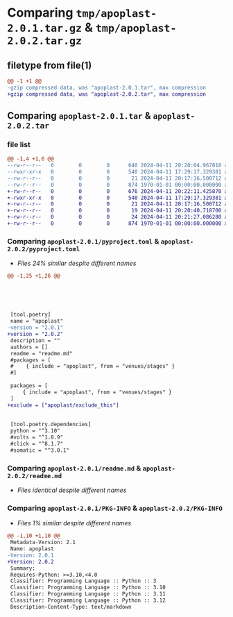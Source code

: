 # Comparing `tmp/apoplast-2.0.1.tar.gz` & `tmp/apoplast-2.0.2.tar.gz`

## filetype from file(1)

```diff
@@ -1 +1 @@
-gzip compressed data, was "apoplast-2.0.1.tar", max compression
+gzip compressed data, was "apoplast-2.0.2.tar", max compression
```

## Comparing `apoplast-2.0.1.tar` & `apoplast-2.0.2.tar`

### file list

```diff
@@ -1,4 +1,6 @@
--rw-r--r--   0        0        0      640 2024-04-11 20:20:04.967018 apoplast-2.0.1/pyproject.toml
--rwxr-xr-x   0        0        0      540 2024-04-11 17:29:17.329381 apoplast-2.0.1/readme.md
--rw-r--r--   0        0        0       21 2024-04-11 20:17:16.500712 apoplast-2.0.1/venues/stages/apoplast/__init__.py
--rw-r--r--   0        0        0      874 1970-01-01 00:00:00.000000 apoplast-2.0.1/PKG-INFO
+-rw-r--r--   0        0        0      676 2024-04-11 20:22:11.425870 apoplast-2.0.2/pyproject.toml
+-rwxr-xr-x   0        0        0      540 2024-04-11 17:29:17.329381 apoplast-2.0.2/readme.md
+-rw-r--r--   0        0        0       21 2024-04-11 20:17:16.500712 apoplast-2.0.2/venues/stages/apoplast/__init__.py
+-rw-r--r--   0        0        0       19 2024-04-11 20:20:40.718700 apoplast-2.0.2/venues/stages/apoplast/apoplast.S.HTML
+-rw-r--r--   0        0        0       24 2024-04-11 20:21:27.086280 apoplast-2.0.2/venues/stages/apoplast/exclude_this/__init__.py
+-rw-r--r--   0        0        0      874 1970-01-01 00:00:00.000000 apoplast-2.0.2/PKG-INFO
```

### Comparing `apoplast-2.0.1/pyproject.toml` & `apoplast-2.0.2/pyproject.toml`

 * *Files 24% similar despite different names*

```diff
@@ -1,25 +1,26 @@
 
 
 
 
 
 [tool.poetry]
 name = "apoplast"
-version = "2.0.1"
+version = "2.0.2"
 description = ""
 authors = []
 readme = "readme.md"
 #packages = [
 #    { include = "apoplast", from = "venues/stages" }
 #]
 
 packages = [
     { include = "apoplast", from = "venues/stages" }
 ]
+exclude = ["apoplast/exclude_this"]
 
 
 [tool.poetry.dependencies]
 python = "^3.10"
 #volts = "^1.0.9"
 #click = "^8.1.7"
 #somatic = "^3.0.1"
```

### Comparing `apoplast-2.0.1/readme.md` & `apoplast-2.0.2/readme.md`

 * *Files identical despite different names*

### Comparing `apoplast-2.0.1/PKG-INFO` & `apoplast-2.0.2/PKG-INFO`

 * *Files 1% similar despite different names*

```diff
@@ -1,10 +1,10 @@
 Metadata-Version: 2.1
 Name: apoplast
-Version: 2.0.1
+Version: 2.0.2
 Summary: 
 Requires-Python: >=3.10,<4.0
 Classifier: Programming Language :: Python :: 3
 Classifier: Programming Language :: Python :: 3.10
 Classifier: Programming Language :: Python :: 3.11
 Classifier: Programming Language :: Python :: 3.12
 Description-Content-Type: text/markdown
```

